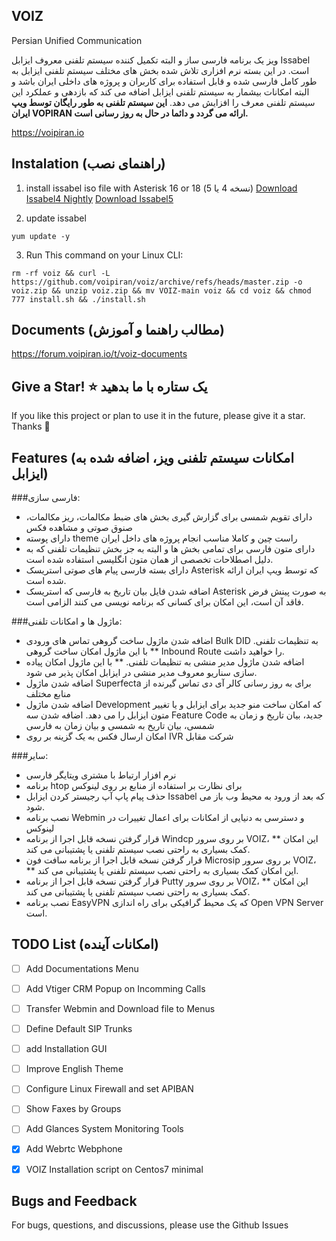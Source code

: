 ## VOIZ
 Persian Unified Communication 

ویز یک برنامه فارسی ساز و البته تکمیل کننده سیستم تلفنی معروف ایزابل Issabel است. در این بسته نرم افزاری تلاش شده بخش های مختلف سیستم تلفنی ایزابل به طور کامل فارسی شده و قابل استفاده برای کاربران و پروژه های داخلی ایران باشد و البته امکانات بیشمار به سیستم تلفنی ایزابل اضافه می کند که بازدهی و عملکرد این سیستم تلفنی معرف را افزایش می دهد.
**این سیستم تلفنی به طور رایگان توسط ویپ ایران VOPIRAN ارائه می گردد و دائما در حال به روز رسانی است.**

https://voipiran.io

## Instalation (راهنمای نصب)
1) install issabel iso file with Asterisk 16 or 18 (نسخه 4 یا 5)
[Download Issabel4 Nightly](https://sourceforge.net/projects/issabelpbx/files/Issabel%204/issabel4-NIGHTLY-AST18-USB-DVD-x86_64-20211207.iso/download)
[Download Issabel5](https://voipiran.io/download/)

2) update issabel
```
yum update -y
```
3) Run This command on your Linux CLI:
```
rm -rf voiz && curl -L https://github.com/voipiran/voiz/archive/refs/heads/master.zip -o voiz.zip && unzip voiz.zip && mv VOIZ-main voiz && cd voiz && chmod 777 install.sh && ./install.sh

```



## Documents (مطالب راهنما و آموزش)

https://forum.voipiran.io/t/voiz-documents

## Give a Star! ⭐ یک ستاره با ما بدهید
If you like this project or plan to use it in the future, please give it a star. Thanks 🙏

## Features (امکانات سیستم تلفنی ویز، اضافه شده به ایزابل)

###فارسی سازی:

- دارای تقویم شمسی برای گزارش گیری بخش های ضبط مکالمات، ریز مکالمات، صنوق صوتی و مشاهده فکس
- دارای  پوسته theme راست چین و کاملا مناسب انجام پروژه های داخل ایران
- دارای متون فارسی برای تمامی بخش ها و البته به جز بخش تنظیمات تلفنی که به دلیل اصطلاحات تخصصی از همان متون انگلیسی استفاده شده است.
- دارای بسته فارسی پیام های صوتی استریسک Asterisk که توسط ویپ ایران ارائه شده است.
- اضافه شدن فایل  بیان تاریخ به فارسی که استریسک Asterisk به صورت پینش فرض فاقد آن است، این امکان برای کسانی که برنامه نویسی می کنند الزامی است.

###ماژول ها و امکانات تلفنی:

- اضافه شدن ماژول ساخت گروهی تماس های ورودی Bulk DID به تنظیمات تلفنی. ** با این ماژول امکان ساخت گروهی Inbound Route را خواهید داشت.
- اضافه شدن ماژول مدیر منشی به تنظیمات تلفنی. ** با این ماژول امکان پیاده سازی سناریو معروف مدیر منشی در ایزابل امکان پذیر می شود.
- اضافه شدن ماژول Superfecta برای به روز رسانی کالر آی دی تماس گیرنده از منابع مختلف
- اضافه شدن ماژول Development که امکان ساخت منو جدید برای ایزابل و یا تغییر متون ایزابل را می دهد.
اضافه شدن سه Feature Code جدید، بیان تاریخ و زمان به شمسی، بیان تاریخ به شمسی و بیان زمان به فارسی
- امکان ارسال فکس به یک گزینه بر روی IVR شرکت مقابل


###سایر:

- نرم افزار ارتباط با مشتری ویتایگر فارسی
- برنامه htop برای نظارت بر استفاده از منابع بر روی لینوکس
- حذف پیام پاپ آپ رجیستر کردن ایزابل Issabel که بعد از ورود به محیط وب باز می شود.
- نصب برنامه Webmin و دسترسی به دنیایی از امکانات برای اعمال تغییرات در لینوکس
- قرار گرفتن نسخه قابل اجرا از برنامه Windcp بر روی سرور VOIZ، ** این امکان کمک بسیاری به راحتی نصب سیستم تلفنی یا پشتیبانی می کند.
- قرار گرفتن نسخه قابل اجرا از برنامه سافت فون Microsip بر روی سرور VOIZ، ** این امکان کمک بسیاری به راحتی نصب سیستم تلفنی یا پشتیبانی می کند.
- قرار گرفتن نسخه قابل اجرا از برنامه Putty  بر روی سرور VOIZ، ** این امکان کمک بسیاری به راحتی نصب سیستم تلفنی یا پشتیبانی می کند.
- نصب برنامه EasyVPN که یک محیط گرافیکی برای راه اندازی Open VPN Server است.



## TODO List (امکانات آینده)
- [ ] Add Documentations Menu
- [ ] Add Vtiger CRM Popup on Incomming Calls
- [ ] Transfer Webmin and Download file to Menus
- [ ] Define Default SIP Trunks
- [ ] add Installation GUI
- [ ] Improve English Theme
- [ ] Configure Linux Firewall and set APIBAN
- [ ] Show Faxes by Groups
- [ ] Add Glances System Monitoring Tools
- [X] Add Webrtc Webphone
- [X] VOIZ Installation script on Centos7 minimal


## Bugs and Feedback
For bugs, questions, and discussions, please use the Github Issues
